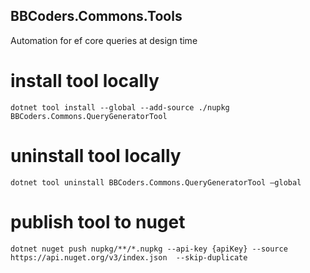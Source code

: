 ## BBCoders.Commons.Tools
Automation for ef core queries at design time

# install tool locally
`dotnet tool install --global --add-source ./nupkg BBCoders.Commons.QueryGeneratorTool`

# uninstall tool locally
`dotnet tool uninstall BBCoders.Commons.QueryGeneratorTool —global`

# publish tool to nuget
`dotnet nuget push nupkg/**/*.nupkg --api-key {apiKey} --source https://api.nuget.org/v3/index.json  --skip-duplicate`